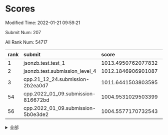 # Scores

Modified Time: 2022-01-21 09:59:21

Submit Num: 207

All Rank Num: 54717

| rank |               submit               |       score        |       sigma        | pk_num |
| :--- | :--------------------------------- | :----------------- | :----------------- | :----- |
| 1    | jsonzb.test.test_1                 | 1013.4950762077832 | 0.812064514717177  | 1055   |
| 2    | jsonzb.test.submission_level_4     | 1012.1846906901087 | 0.8134498144230347 | 1059   |
| 3    | cpp.21_12_24.submission-2b2ea0d7   | 1011.6441503803595 | 0.7975223821187397 | 1056   |
| 54   | cpp.2022_01_09.submission-816672bd | 1004.9531029503399 | 0.7006548845104267 | 1060   |
| 56   | cpp.2022_01_09.submission-5b0e3de2 | 1004.5577170732543 | 0.707877866430632  | 1054   |


<details>
<summary>全部</summary>

| rank |                 submit                 |       score        |       sigma        | pk_num |
| :--- | :------------------------------------- | :----------------- | :----------------- | :----- |
| 1    | jsonzb.test.test_1                     | 1013.4950762077832 | 0.812064514717177  | 1055   |
| 2    | jsonzb.test.submission_level_4         | 1012.1846906901087 | 0.8134498144230347 | 1059   |
| 3    | cpp.21_12_24.submission-2b2ea0d7       | 1011.6441503803595 | 0.7975223821187397 | 1056   |
| 4    | gobigger.level_3.submission_level_3_19 | 1011.5440113936811 | 0.7736057221652994 | 1054   |
| 5    | gobigger.level_3.submission_level_3_21 | 1011.225079497156  | 0.7703476529368327 | 1056   |
| 6    | gobigger.level_3.submission_level_3_42 | 1010.9699228082866 | 0.7763962963860427 | 1057   |
| 7    | gobigger.level_3.submission_level_3_16 | 1010.7640634211145 | 0.7494800101104964 | 1058   |
| 8    | gobigger.level_3.submission_level_3_34 | 1010.6954990860407 | 0.7800791562912891 | 1059   |
| 9    | gobigger.level_3.submission_level_3_27 | 1010.6371120076544 | 0.7691463611045997 | 1059   |
| 10   | gobigger.level_3.submission_level_3_40 | 1010.5359243830998 | 0.7566640483906988 | 1064   |
| 11   | gobigger.level_3.submission_level_3_45 | 1010.5246637166648 | 0.7687290346397675 | 1059   |
| 12   | gobigger.level_3.submission_level_3_9  | 1010.5232310248281 | 0.7511807703204944 | 1055   |
| 13   | gobigger.level_3.submission_level_3_13 | 1010.4994625104589 | 0.7457242413716532 | 1060   |
| 14   | gobigger.level_3.submission_level_3_35 | 1010.4832960411583 | 0.7541720117821085 | 1061   |
| 15   | gobigger.level_3.submission_level_3_0  | 1010.4700596143482 | 0.7541742020448292 | 1058   |
| 16   | gobigger.level_3.submission_level_3_20 | 1010.463852606785  | 0.7569492697605682 | 1057   |
| 17   | gobigger.level_3.submission_level_3_6  | 1010.3966959572263 | 0.7623348780043583 | 1056   |
| 18   | gobigger.level_3.submission_level_3_39 | 1010.3788844594083 | 0.7675836546523499 | 1060   |
| 19   | gobigger.level_3.submission_level_3_7  | 1010.3642045302253 | 0.7573001672422184 | 1058   |
| 20   | gobigger.level_3.submission_level_3_49 | 1010.2411918980945 | 0.7552652892670699 | 1059   |
| 21   | gobigger.level_3.submission_level_3_14 | 1010.222137857422  | 0.7599136080110787 | 1053   |
| 22   | gobigger.level_3.submission_level_3_31 | 1010.1993407233457 | 0.7413186777218677 | 1056   |
| 23   | gobigger.level_3.submission_level_3_36 | 1010.195392983798  | 0.7772142477322729 | 1052   |
| 24   | gobigger.level_3.submission_level_3_46 | 1010.1778073906471 | 0.7597760271734446 | 1054   |
| 25   | gobigger.level_3.submission_level_3_22 | 1010.1663585749515 | 0.7616102067202656 | 1060   |
| 26   | gobigger.level_3.submission_level_3_48 | 1010.0771749623917 | 0.7736244377139406 | 1057   |
| 27   | gobigger.level_3.submission_level_3_29 | 1010.076058791581  | 0.7698539831473773 | 1064   |
| 28   | gobigger.level_3.submission_level_3_25 | 1010.0280378016831 | 0.7449242354490461 | 1052   |
| 29   | gobigger.level_3.submission_level_3_37 | 1009.7770533055404 | 0.7618129398845853 | 1061   |
| 30   | gobigger.level_3.submission_level_3_1  | 1009.7708549720037 | 0.7641261960179995 | 1058   |
| 31   | gobigger.level_3.submission_level_3_38 | 1009.7447477248811 | 0.7801750563730813 | 1057   |
| 32   | gobigger.level_3.submission_level_3_47 | 1009.7367660916126 | 0.7653890519747067 | 1062   |
| 33   | gobigger.level_3.submission_level_3_43 | 1009.7314463086306 | 0.7619497748690004 | 1061   |
| 34   | gobigger.level_3.submission_level_3_44 | 1009.6974657229981 | 0.7618171894146751 | 1058   |
| 35   | gobigger.level_3.submission_level_3_32 | 1009.6535771938651 | 0.7721025813922843 | 1063   |
| 36   | gobigger.level_3.submission_level_3_11 | 1009.6205939244738 | 0.7454430919546912 | 1056   |
| 37   | gobigger.level_3.submission_level_3_41 | 1009.5996758034238 | 0.7427686032400284 | 1059   |
| 38   | gobigger.level_3.submission_level_3_17 | 1009.5136259476579 | 0.7489679411415602 | 1053   |
| 39   | gobigger.level_3.submission_level_3_18 | 1009.4873498242359 | 0.7673776726713887 | 1061   |
| 40   | gobigger.level_3.submission_level_3_5  | 1009.4323114598432 | 0.7449694357151014 | 1053   |
| 41   | gobigger.level_3.submission_level_3_28 | 1009.3373897543054 | 0.7465756842834564 | 1054   |
| 42   | gobigger.level_3.submission_level_3_23 | 1009.1717930237284 | 0.7629912306170247 | 1056   |
| 43   | gobigger.level_3.submission_level_3_30 | 1009.0706687569746 | 0.7485101409869411 | 1053   |
| 44   | gobigger.level_3.submission_level_3_2  | 1009.037597407262  | 0.7291689618021675 | 1062   |
| 45   | gobigger.level_3.submission_level_3_33 | 1009.0339347109374 | 0.7368275614430616 | 1056   |
| 46   | gobigger.level_3.submission_level_3_12 | 1008.9625368876567 | 0.7609745702619082 | 1058   |
| 47   | gobigger.level_3.submission_level_3_24 | 1008.8466769574593 | 0.7412368752104519 | 1054   |
| 48   | gobigger.level_3.submission_level_3_8  | 1008.7281084210489 | 0.7323082653807016 | 1056   |
| 49   | gobigger.level_3.submission_level_3_4  | 1008.6395874401974 | 0.7257188291765463 | 1059   |
| 50   | gobigger.level_3.submission_level_3_15 | 1008.4578546618551 | 0.7327701720020446 | 1061   |
| 51   | gobigger.level_3.submission_level_3_10 | 1008.4171867192109 | 0.7521144930211932 | 1053   |
| 52   | gobigger.level_3.submission_level_3_26 | 1008.226788382152  | 0.7372177543456447 | 1060   |
| 53   | gobigger.level_3.submission_level_3_3  | 1007.7126283556547 | 0.7587853072095049 | 1058   |
| 54   | cpp.2022_01_09.submission-816672bd     | 1004.9531029503399 | 0.7006548845104267 | 1060   |
| 55   | gobigger.level_1.submission_level_1_34 | 1004.8037133114791 | 0.7066742139091536 | 1061   |
| 56   | cpp.2022_01_09.submission-5b0e3de2     | 1004.5577170732543 | 0.707877866430632  | 1054   |
| 57   | gobigger.level_1.submission_level_1_15 | 1004.5211299909996 | 0.7265871847148757 | 1057   |
| 58   | gobigger.level_1.submission_level_1_30 | 1004.4493326488061 | 0.7095365247244665 | 1059   |
| 59   | gobigger.level_1.submission_level_1_23 | 1004.4273807631143 | 0.7142039284418338 | 1056   |
| 60   | gobigger.level_1.submission_level_1_16 | 1004.1901607562173 | 0.7212749385809941 | 1058   |
| 61   | gobigger.level_1.submission_level_1_14 | 1004.0384010575038 | 0.7045550961320806 | 1058   |
| 62   | gobigger.level_1.submission_level_1_24 | 1003.9816645270496 | 0.7143991153733259 | 1056   |
| 63   | gobigger.level_1.submission_level_1_3  | 1003.9744074366073 | 0.7066509114846132 | 1053   |
| 64   | gobigger.level_1.submission_level_1_46 | 1003.8112456254414 | 0.7200236388976827 | 1058   |
| 65   | gobigger.level_1.submission_level_1_20 | 1003.7643963928016 | 0.6988508981620595 | 1056   |
| 66   | gobigger.level_1.submission_level_1_29 | 1003.7576072571017 | 0.7174461409024699 | 1060   |
| 67   | gobigger.level_1.submission_level_1_12 | 1003.5419922700515 | 0.7123258061559419 | 1058   |
| 68   | gobigger.level_1.submission_level_1_27 | 1003.5348037723376 | 0.7149392332970638 | 1061   |
| 69   | gobigger.level_1.submission_level_1_10 | 1003.5056904626056 | 0.7164083723802227 | 1059   |
| 70   | gobigger.level_1.submission_level_1_49 | 1003.4752948878461 | 0.7152433043606476 | 1057   |
| 71   | gobigger.level_1.submission_level_1_26 | 1003.4552855765927 | 0.7146558273010206 | 1056   |
| 72   | gobigger.level_1.submission_level_1_48 | 1003.4544845174083 | 0.7089610628217219 | 1057   |
| 73   | gobigger.level_1.submission_level_1_35 | 1003.4251728404752 | 0.7067385109422005 | 1058   |
| 74   | gobigger.level_1.submission_level_1_9  | 1003.4232390956627 | 0.721537027774638  | 1061   |
| 75   | gobigger.level_1.submission_level_1_36 | 1003.3641834422385 | 0.7240311480925148 | 1048   |
| 76   | gobigger.level_1.submission_level_1_0  | 1003.3332923431159 | 0.7431739708520417 | 1058   |
| 77   | gobigger.level_1.submission_level_1_1  | 1003.2415085909154 | 0.7156509734363707 | 1058   |
| 78   | gobigger.level_1.submission_level_1_8  | 1003.1279849276419 | 0.7318516827047696 | 1055   |
| 79   | gobigger.level_1.submission_level_1_31 | 1003.1155333751365 | 0.7149005871849654 | 1061   |
| 80   | gobigger.level_1.submission_level_1_7  | 1003.0221086890414 | 0.7145911560798776 | 1056   |
| 81   | gobigger.level_1.submission_level_1_25 | 1003.0064384588678 | 0.7117823574433897 | 1054   |
| 82   | gobigger.level_1.submission_level_1_43 | 1002.996695699877  | 0.722317545402757  | 1057   |
| 83   | gobigger.level_1.submission_level_1_4  | 1002.932020597904  | 0.7194697511786545 | 1061   |
| 84   | gobigger.level_1.submission_level_1_2  | 1002.9145554975456 | 0.7004929736394438 | 1059   |
| 85   | gobigger.level_1.submission_level_1_19 | 1002.908113920915  | 0.7060626093137898 | 1057   |
| 86   | gobigger.level_1.submission_level_1_18 | 1002.8830613855878 | 0.7139605587852182 | 1058   |
| 87   | gobigger.level_1.submission_level_1_22 | 1002.7497748341639 | 0.7244107212106252 | 1059   |
| 88   | gobigger.level_1.submission_level_1_38 | 1002.7435121950327 | 0.7175652972246765 | 1060   |
| 89   | gobigger.level_1.submission_level_1_13 | 1002.7167432026786 | 0.7096179560177432 | 1058   |
| 90   | gobigger.level_1.submission_level_1_37 | 1002.6542053911384 | 0.7086591032518741 | 1053   |
| 91   | gobigger.level_1.submission_level_1_40 | 1002.6404042706259 | 0.7121202313218619 | 1052   |
| 92   | gobigger.level_1.submission_level_1_6  | 1002.6054896400146 | 0.7242186640861689 | 1056   |
| 93   | gobigger.level_1.submission_level_1_39 | 1002.5790351328018 | 0.7138111256592921 | 1061   |
| 94   | gobigger.level_1.submission_level_1_47 | 1002.5619158270272 | 0.7092301451621241 | 1052   |
| 95   | gobigger.level_1.submission_level_1_28 | 1002.4001486847862 | 0.709877016828535  | 1058   |
| 96   | gobigger.level_1.submission_level_1_41 | 1002.3458604604991 | 0.7169969980025036 | 1056   |
| 97   | gobigger.level_1.submission_level_1_33 | 1002.3284765597457 | 0.7110314496287278 | 1051   |
| 98   | gobigger.level_1.submission_level_1_45 | 1002.3230672358053 | 0.7163099382673047 | 1055   |
| 99   | gobigger.level_1.submission_level_1_44 | 1002.0960456199408 | 0.7104563376737406 | 1054   |
| 100  | gobigger.level_1.submission_level_1_21 | 1002.0346095830131 | 0.7159801566206243 | 1058   |
| 101  | gobigger.level_1.submission_level_1_11 | 1001.8551295722746 | 0.7064264584320012 | 1056   |
| 102  | gobigger.level_1.submission_level_1_5  | 1001.8446132210686 | 0.7193370274309621 | 1058   |
| 103  | gobigger.level_1.submission_level_1_17 | 1001.8061232741935 | 0.7260075285987929 | 1054   |
| 104  | gobigger.level_1.submission_level_1_32 | 1001.7892442520447 | 0.708503560541765  | 1057   |
| 105  | gobigger.level_1.submission_level_1_42 | 1001.1265772895338 | 0.7078085670763865 | 1059   |
| 106  | gobigger.random.submission_random_9    | 997.2727305639856  | 0.7072979919907458 | 1062   |
| 107  | gobigger.random.submission_random_26   | 997.2338174624942  | 0.6904937831818823 | 1062   |
| 108  | gobigger.random.submission_random_20   | 997.1012182820301  | 0.7083643490511032 | 1059   |
| 109  | gobigger.random.submission_random_24   | 996.7976605708252  | 0.6991803422987607 | 1057   |
| 110  | gobigger.random.submission_random_25   | 996.7889523561443  | 0.7060714307084714 | 1059   |
| 111  | gobigger.random.submission_random_15   | 996.7609769137506  | 0.7143024103227968 | 1057   |
| 112  | gobigger.random.submission_random_48   | 996.6903137209872  | 0.6965720078661172 | 1053   |
| 113  | gobigger.random.submission_random_36   | 996.6048181186907  | 0.705403334852944  | 1062   |
| 114  | gobigger.random.submission_random_37   | 996.3716931728673  | 0.7075586564818689 | 1053   |
| 115  | gobigger.random.submission_random_18   | 996.3590708380942  | 0.7145163792301753 | 1057   |
| 116  | gobigger.random.submission_random_45   | 996.3329157909337  | 0.7143064422532329 | 1056   |
| 117  | gobigger.random.submission_random_40   | 996.3002133412099  | 0.7013935532013686 | 1057   |
| 118  | gobigger.random.submission_random_19   | 996.2197845293076  | 0.7015840717693598 | 1063   |
| 119  | gobigger.random.submission_random_17   | 996.1748927813215  | 0.69789497298659   | 1062   |
| 120  | gobigger.random.submission_random_47   | 996.168353644288   | 0.7111964670386192 | 1059   |
| 121  | gobigger.random.submission_random_31   | 996.095249522095   | 0.6976197828363948 | 1055   |
| 122  | gobigger.random.submission_random_32   | 996.0662289993415  | 0.7180762771567812 | 1056   |
| 123  | gobigger.random.submission_random_14   | 995.95973376805    | 0.70857324139163   | 1061   |
| 124  | gobigger.random.submission_random_38   | 995.9512292717377  | 0.7110265134388244 | 1055   |
| 125  | gobigger.random.submission_random_33   | 995.9344856443932  | 0.6988012495547585 | 1057   |
| 126  | gobigger.random.submission_random_2    | 995.9262800123415  | 0.709323633364968  | 1060   |
| 127  | gobigger.random.submission_random_11   | 995.8967435444767  | 0.7146945866929033 | 1057   |
| 128  | gobigger.random.submission_random_35   | 995.8542884758933  | 0.704745410697902  | 1058   |
| 129  | gobigger.random.submission_random_43   | 995.8268256645782  | 0.7068893155514934 | 1056   |
| 130  | gobigger.random.submission_random_10   | 995.7821866107876  | 0.7142610310344484 | 1060   |
| 131  | gobigger.random.submission_random_16   | 995.7707419007819  | 0.7186192235608941 | 1056   |
| 132  | gobigger.random.submission_random_12   | 995.7624231955855  | 0.7109056150761961 | 1061   |
| 133  | gobigger.random.submission_random_39   | 995.7574605008932  | 0.7145547219136925 | 1060   |
| 134  | gobigger.random.submission_random_6    | 995.7429280075276  | 0.705597582866052  | 1058   |
| 135  | gobigger.random.submission_random_21   | 995.6812476384285  | 0.7259611330987974 | 1056   |
| 136  | gobigger.random.submission_random_7    | 995.6802281843909  | 0.7196900057345732 | 1057   |
| 137  | gobigger.random.submission_random_34   | 995.6535056580868  | 0.718095122920841  | 1057   |
| 138  | gobigger.random.submission_random_23   | 995.6190139415314  | 0.7131144877099006 | 1058   |
| 139  | gobigger.random.submission_random_3    | 995.5522063630455  | 0.706930951326043  | 1065   |
| 140  | gobigger.random.submission_random_28   | 995.4322227496692  | 0.7140168260253033 | 1055   |
| 141  | gobigger.random.submission_random_13   | 995.4138401434677  | 0.7083097131089549 | 1054   |
| 142  | gobigger.random.submission_random_8    | 995.3825875348326  | 0.7042097039306897 | 1057   |
| 143  | gobigger.random.submission_random_46   | 995.34051824126    | 0.7174748845320615 | 1057   |
| 144  | gobigger.random.submission_random_5    | 995.3371319204065  | 0.7204035306584002 | 1056   |
| 145  | gobigger.random.submission_random_30   | 995.3227161973364  | 0.7242938640582441 | 1053   |
| 146  | gobigger.random.submission_random_49   | 995.2493220551761  | 0.7283896645365481 | 1055   |
| 147  | gobigger.random.submission_random_44   | 995.1536064398454  | 0.7134820731742051 | 1057   |
| 148  | gobigger.random.submission_random_27   | 995.1095307433218  | 0.7140321019222641 | 1060   |
| 149  | gobigger.random.submission_random_1    | 995.0960128515387  | 0.706505243984605  | 1059   |
| 150  | gobigger.random.submission_random_41   | 995.0605374192849  | 0.7100568364771221 | 1056   |
| 151  | gobigger.random.submission_random_22   | 995.0255986644611  | 0.7212390573570066 | 1055   |
| 152  | gobigger.random.submission_random_42   | 994.9160516210426  | 0.7188454304862694 | 1053   |
| 153  | gobigger.random.submission_random_29   | 994.8548102629393  | 0.7038545503200123 | 1056   |
| 154  | gobigger.level_2.submission_level_2_20 | 994.8176643087132  | 0.724610589216822  | 1058   |
| 155  | gobigger.random.submission_random_0    | 994.8000298608315  | 0.7230084912332766 | 1057   |
| 156  | gobigger.random.submission_random_4    | 994.5531234884838  | 0.7118712581087301 | 1053   |
| 157  | gobigger.level_2.submission_level_2_44 | 994.5518687682872  | 0.7223399071820527 | 1059   |
| 158  | gobigger.level_2.submission_level_2_21 | 993.7868835038444  | 0.7351202517554004 | 1060   |
| 159  | gobigger.level_2.submission_level_2_22 | 993.6584162991954  | 0.7233891922556525 | 1064   |
| 160  | gobigger.level_2.submission_level_2_23 | 993.5880938211197  | 0.7232390761551061 | 1057   |
| 161  | gobigger.level_2.submission_level_2_36 | 993.4429621413907  | 0.7491638488369059 | 1058   |
| 162  | gobigger.level_2.submission_level_2_29 | 993.2133155068286  | 0.742791871554137  | 1051   |
| 163  | gobigger.level_2.submission_level_2_45 | 993.054309788146   | 0.754942893314234  | 1059   |
| 164  | gobigger.level_2.submission_level_2_12 | 992.9952239689687  | 0.743446174310115  | 1058   |
| 165  | gobigger.level_2.submission_level_2_5  | 992.9494056581486  | 0.7368713763153983 | 1052   |
| 166  | gobigger.level_2.submission_level_2_19 | 992.8851051049569  | 0.7398838835069815 | 1060   |
| 167  | gobigger.level_2.submission_level_2_14 | 992.8727789408517  | 0.7465182851799269 | 1055   |
| 168  | gobigger.level_2.submission_level_2_13 | 992.8174814505975  | 0.7459728265044114 | 1057   |
| 169  | gobigger.level_2.submission_level_2_32 | 992.7647040010337  | 0.7517553438739641 | 1055   |
| 170  | gobigger.level_2.submission_level_2_25 | 992.7543688886352  | 0.7387337668869052 | 1062   |
| 171  | gobigger.level_2.submission_level_2_34 | 992.7510726965121  | 0.7532476225983223 | 1060   |
| 172  | gobigger.level_2.submission_level_2_49 | 992.7425525153919  | 0.7417647266505669 | 1054   |
| 173  | gobigger.level_2.submission_level_2_4  | 992.6611637363177  | 0.7414708866805425 | 1054   |
| 174  | gobigger.level_2.submission_level_2_2  | 992.6590705390289  | 0.7569083758113986 | 1059   |
| 175  | gobigger.level_2.submission_level_2_6  | 992.6576735149158  | 0.7282620831722629 | 1052   |
| 176  | gobigger.level_2.submission_level_2_9  | 992.642819364225   | 0.7366091267031015 | 1062   |
| 177  | gobigger.level_2.submission_level_2_7  | 992.5238864406633  | 0.7361818873918601 | 1059   |
| 178  | gobigger.level_2.submission_level_2_1  | 992.4426955567984  | 0.7425560448620145 | 1065   |
| 179  | gobigger.level_2.submission_level_2_43 | 992.3801657936436  | 0.7273902752977337 | 1059   |
| 180  | gobigger.level_2.submission_level_2_18 | 992.3319821549148  | 0.7391888298215725 | 1056   |
| 181  | gobigger.level_2.submission_level_2_0  | 992.3213003775736  | 0.7416625877843707 | 1062   |
| 182  | gobigger.level_2.submission_level_2_27 | 992.3019564821573  | 0.745274342412199  | 1059   |
| 183  | gobigger.level_2.submission_level_2_3  | 992.2840089068362  | 0.7390421055209936 | 1061   |
| 184  | gobigger.level_2.submission_level_2_31 | 992.2709334194408  | 0.7404135787146082 | 1060   |
| 185  | gobigger.level_2.submission_level_2_46 | 992.2269164552453  | 0.7511325637277668 | 1055   |
| 186  | gobigger.level_2.submission_level_2_24 | 992.1742380803635  | 0.7571094039457541 | 1060   |
| 187  | gobigger.level_2.submission_level_2_39 | 992.0421171684811  | 0.725286167374329  | 1059   |
| 188  | gobigger.level_2.submission_level_2_11 | 991.9815130010804  | 0.7406861619439864 | 1058   |
| 189  | gobigger.level_2.submission_level_2_15 | 991.9704654425931  | 0.7313066438163942 | 1057   |
| 190  | gobigger.level_2.submission_level_2_35 | 991.8932995086221  | 0.7462272443933358 | 1054   |
| 191  | gobigger.level_2.submission_level_2_8  | 991.8828051868477  | 0.7582918850898205 | 1058   |
| 192  | gobigger.level_2.submission_level_2_16 | 991.8667059890856  | 0.7473049648693713 | 1056   |
| 193  | gobigger.level_2.submission_level_2_48 | 991.5900967161028  | 0.7416475918575025 | 1059   |
| 194  | gobigger.level_2.submission_level_2_17 | 991.5826985376929  | 0.7836054927183932 | 1054   |
| 195  | gobigger.level_2.submission_level_2_37 | 991.5046322646103  | 0.7316880037664768 | 1047   |
| 196  | gobigger.level_2.submission_level_2_41 | 991.3914119527315  | 0.7486524539046012 | 1058   |
| 197  | gobigger.level_2.submission_level_2_40 | 991.3310321140318  | 0.7330117541718759 | 1061   |
| 198  | gobigger.level_2.submission_level_2_30 | 991.2520744264876  | 0.7484362005215103 | 1058   |
| 199  | gobigger.level_2.submission_level_2_38 | 991.2296434668517  | 0.7324562657710677 | 1060   |
| 200  | gobigger.level_2.submission_level_2_26 | 991.2144854094731  | 0.7508964504471168 | 1054   |
| 201  | gobigger.level_2.submission_level_2_33 | 991.2094734686575  | 0.7375742130978338 | 1059   |
| 202  | gobigger.level_2.submission_level_2_10 | 991.1913273471896  | 0.7380833841694332 | 1053   |
| 203  | gobigger.level_2.submission_level_2_47 | 990.9094859040051  | 0.77080684735105   | 1054   |
| 204  | gobigger.level_2.submission_level_2_28 | 990.506191632406   | 0.7552103673655991 | 1063   |
| 205  | gobigger.level_2.submission_level_2_42 | 989.6824602843491  | 0.7886687411727709 | 1049   |
| 206  | gobigger.none.submission_none_0        | 978.4699544435795  | 1.253167374931535  | 1053   |
| 207  | gobigger.none.submission_none_1        | 976.8825188256134  | 1.3540070499147543 | 1059   |

</details>